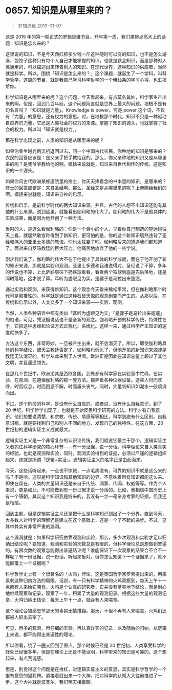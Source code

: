 # 0657. 知识是从哪里来的？
> 罗辑思维
2019-01-07

这是 2019 年的第一期正式的罗辑思维节目。开年第一周，我们来聊点高大上的话题：知识是怎么来的？

这里说的知识，不是今天西红柿多少钱一斤这种随时可以变的知识，也不是怎么游泳、包饺子这种只有每个人自己才能掌握的知识，也就是默会知识，而是那种对人类通用的，可以描述出来转告别人的知识。在现代世界，这种知识的供应者，当然就是科学。所以，围绕「知识是怎么来的？」这个课题，就诞生了一个学科，叫科学哲学。这周的节目，就是我自己学习科学哲学的一个粗线条的学习心得，也汇报给你。

科学知识是从哪里来的呢？这个问题，今天看起来，有点莫名其妙，科学家生产出来的啊。但是，回到几百年前，这个问题简直就是世界上最大的问题。培根不是有句名言吗？「知识就是力量」。Knowledge is power。可是 power 这个词，不仅有「力量」的意思，还有权力的意思。对，在培根那个时代，知识不只是一种驱动自然界的力量，它还是人类社会的权力的来源。掌握了知识的源头，也就掌握了社会的权力。所以叫「知识就是权力」。

那在科学出现之前，人类的知识是从哪里来的呢？

如果你乘坐时光倒流机返回过去，问一个中国古代农民，你种地的知识是哪来的？农民的回答应该是：是父亲手把手教给我的。那么，你父亲种地的知识又是从哪里来的呢？是我爷爷教给他的啊。概括来说就是，知识来自世代相传的传统。这是知识的一个源头。

如果你问古代欧洲某修道院里的修士，你天天捧着念的书本里的知识，是哪来的？修士的回答应该是：来自圣经啊。那么，圣经又是从哪里来的呢？上帝赐给我们的啊。概括来说就是，知识来自神的启示。

传统和启示，是前科学时代的两大知识来源。并且，古代的人想不出知识还能有其他的什么来源。说到这里，就能看出伽利略的伟大了。伽利略的伟大不是他具体的实验成果，而是因为他开创了一种方法。

当时的人，是这么看伽利略的：你是一个渺小的个人，举着你自己制造的望远镜往天上看，就居然敢宣称得到了新知识，更可怕的是，你的这个新知识居然违背了圣经和伟大的亚里士多德的教诲。你也太狂妄了吧。伽利略后来的遭遇我们都知道了。面对来自罗马教廷的巨大压力，他痛苦地放弃了他的一些学说。

刚才我们说了，伽利略的伟大不在于他提出了具体的科学成就，而在于他开创了新的知识来源，那就是实验和观测。亚里士多德和我谁说得对，圣经说了不算，多年的传说也不算，上比萨斜塔往下扔铁球看看，看看两个铁球到底是先后落地，还是同时落地，这才说了算。耳听为虚眼见为实，是骡子是马拉出来遛遛。

通过实验和观测，来获得新知识。这个观念今天看来稀松平常，但在伽利略那个时代可是颠覆性的。科学就是通过这种石破天惊的观念剧变而产生的。从那以后，在传统和启示以外，人类又多了一个知识来源——实验、观测。

当然，人类各种语言中都有类似「耳听为虚眼见为实」「是骡子是马拉出来遛遛」的俗语，可见，凭证据说话也不是全新的观念。伽利略开创的科学传统，特殊性在于，它把这种思维和论证方式正规化、系统化。这样一来，通过科学产生知识的速度就快多了。

方法这个东西，非常奇妙，一旦被产生出来，就不会消灭了。所以，即使伽利略具体的科学结论，被天主教廷否定了，伽利略也低头了，但他开拓的新知识来源却是教廷无法消灭的。科学从此来到了人世间。欧洲正是因此在知识总量上超过了其他文明，并且遥遥领先。

在那几个世纪中，欧洲尤其是西欧各国，到处都有科学家在实验室中忙碌，在实验、在观测、在遵循伽利略的那一套方法。摆弄着各种仪器设备。这些人时而欢呼，时而叹息，时而困惑不解，时而垂头丧气。同时，大量新知识如潮水一般喷涌而出。

不过，这个阶段的科学，是没有什么自信的。或者说，没有什么自我意识。到了 20 世纪，科学哲学出现了，也就是开始反思科学研究的方法。科学才有自我意识。他们想要说清楚，和宗教、传统、情感等等相比，科学到底有什么区别。自我意识嘛，就是要找到自己和别人不同的地方，发现自己的独特性。在这方面，20 世纪初的逻辑实证主义成就最大。

逻辑实证主义是一个非常复杂的认识论传统，我们就说它最主干那个。逻辑实证主义者抓住科学研究的核心环节——有一分证据，说一分话。科学理论来自人类真实的经验，也就是观测和实验，同时，观测实验得到的证据，必须以严谨的逻辑组织起来，这就是所谓「逻辑+实证」。逻辑实证主义的名字正是由此而来。

今天，这些话听起来，一点也不惊艳，一点毛病没有，可靠的知识不就是这么来的吗？不是哈。这只是科学知识和其他知识的边界。不意味着所有知识都能这么来。即使在现在，人类的大量知识还是来自于传统、洞察、传闻、权威等等。作为个人来说，更是如此，不可能做到有一份证据才说一分话的。比如，我相信中国历史上有一个唐朝，其实这个知识我是听来的，我没有一丝一毫亲身考察的证据，但我还是相信。

回到主题。但是逻辑实证主义还是把什么是科学知识划出了一个分界。直到今天，大多数人对科学的理解还是建立在这个基础上，这是一个了不起的进步。不过，这其中其实有非常严重的漏洞。

这个漏洞就是：如果科学研究依靠观测和实验，那么，多少次观测和实验才足以归纳出结论呢？要知道，观测和实验的次数总是有限的，但科学理论总是想做到普遍的。有限次数的观察怎能得出普遍结论呢？谁能保证下一次观察的结果会不会不一样呢？有一份证据，说一份话，听起来挺对，但你怎么知道下一个证据来了，就不能颠覆上一个证据呢？

科学哲学史上有一个很著名的「火鸡」悖论，这是英国哲学家罗素提出来的，用来讽刺这种归纳方法的局限。话说，有一只有科学精神的火鸡观察到，每天上午十一点都有人来给它喂食。火鸡是个认真的研究者，它并没有草率地下结论，而是耐心地继续观察和记录，观察了一年，积累了大量的观测记录。根据这些大量的观测记录，火鸡归纳出结论：每天上午十一点，就会有人来喂食。

这个理论会被感恩节那天的事实无情推翻。那天，不但不再有人来喂食，火鸡们还都被人抓出去宰了。

可见，再多的观测，再仔细的实验，再认真详实的记录，以及随后的归纳，从逻辑上来说，都不能得出普遍性的理论。

所以你看，绕了一圈又回到了原点。那个时候已经是 20 世纪初，人类享受科学的好处已经很多年，但是在理论上还是不能证明，科学带来的知识是可靠的。这个想起来，有点荒诞感。

但是，别觉得这个问题是在抬杠，对逻辑实证主义的反思，其实是科学哲学的一个很有意思的里程碑。紧接着就出来一个大神，把对科学的认知大大往前推进了一步。这个大神就是波普尔，我们明天接着聊。



